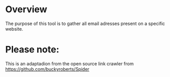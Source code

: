 # Overview
The purpose of this tool is to gather all email adresses present on a specific website.

# Please note: 
This is an adaptadion from the open source link crawler from https://github.com/buckyroberts/Spider
